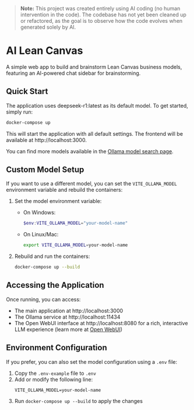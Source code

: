 > **Note:** This project was created entirely using AI coding (no human intervention in the code). The codebase has not yet been cleaned up or refactored, as the goal is to observe how the code evolves when generated solely by AI.

# AI Lean Canvas

A simple web app to build and brainstorm Lean Canvas business models, featuring an AI-powered chat sidebar for brainstorming.

## Quick Start

The application uses deepseek-r1:latest as its default model. To get started, simply run:

```bash
docker-compose up
```

This will start the application with all default settings. The frontend will be available at http://localhost:3000.

You can find more models available in the [Ollama model search page](https://ollama.com/search?c=thinking).

## Custom Model Setup

If you want to use a different model, you can set the `VITE_OLLAMA_MODEL` environment variable and rebuild the containers:

1. Set the model environment variable:
   - On Windows:
     ```powershell
     $env:VITE_OLLAMA_MODEL="your-model-name"
     ```
   - On Linux/Mac:
     ```bash
     export VITE_OLLAMA_MODEL=your-model-name
     ```

2. Rebuild and run the containers:
   ```bash
   docker-compose up --build
   ```

## Accessing the Application

Once running, you can access:
- The main application at http://localhost:3000
- The Ollama service at http://localhost:11434
- The Open WebUI interface at http://localhost:8080 for a rich, interactive LLM experience (learn more at [Open WebUI](https://github.com/open-webui/open-webui))

## Environment Configuration

If you prefer, you can also set the model configuration using a `.env` file:

1. Copy the `.env-example` file to `.env`
2. Add or modify the following line:
   ```
   VITE_OLLAMA_MODEL=your-model-name
   ```
3. Run `docker-compose up --build` to apply the changes